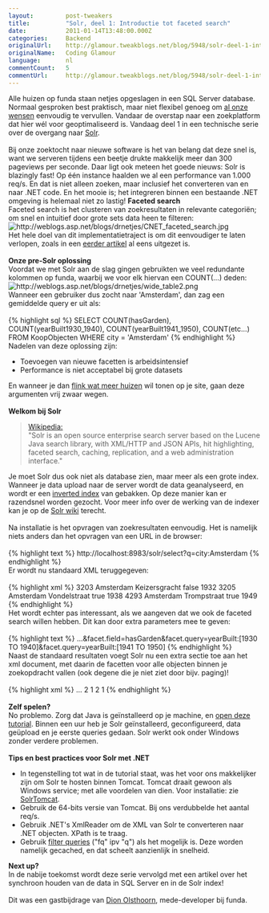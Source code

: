 ```yaml
---
layout:         post-tweakers
title:          "Solr, deel 1: Introductie tot faceted search"
date:           2011-01-14T13:48:00.000Z
categories:     Backend
originalUrl:    http://glamour.tweakblogs.net/blog/5948/solr-deel-1-introductie-tot-faceted-search.html
originalName:   Coding Glamour
language:       nl
commentCount:   5
commentUrl:     http://glamour.tweakblogs.net/blog/5948/solr-deel-1-introductie-tot-faceted-search.html#reacties
---
```


   <p class="article">Alle huizen op funda staan netjes opgeslagen in een SQL Server database.
  Normaal gesproken best praktisch, maar niet flexibel genoeg om <a href="http://glamour.tweakblogs.net/blog/5807/going-solr!.html"
  rel="external">al onze wensen</a> eenvoudig te vervullen. Vandaar de overstap
  naar een zoekplatform dat hier w&#xE9;l voor geoptimaliseerd is. Vandaag
  deel 1 in een technische serie over de overgang naar <a href="http://lucene.apache.org/solr/"
  rel="external">Solr</a>.
  <br>
  <br>Bij onze zoektocht naar nieuwe software is het van belang dat deze snel
  is, want we serveren tijdens een beetje drukte makkelijk meer dan 300 pageviews
  per seconde. Daar ligt ook meteen het goede nieuws: Solr is blazingly fast!
  Op &#xE9;&#xE9;n instance haalden we al een performance van 1.000 req/s.
  En dat is niet alleen zoeken, maar inclusief het converteren van en naar
  .NET code. En het mooie is; het integreren binnen een bestaande .NET omgeving
  is helemaal niet zo lastig!
  <!--more-->
<b>Faceted search</b>
  <br>Faceted search is het clusteren van zoekresultaten in relevante categori&#xEB;n;
  om snel en intuitief door grote sets data heen te filteren:
  <br>
  <img src="http://weblogs.asp.net/blogs/drnetjes/CNET_faceted_search.jpg"
  title="http://weblogs.asp.net/blogs/drnetjes/CNET_faceted_search.jpg" alt="http://weblogs.asp.net/blogs/drnetjes/CNET_faceted_search.jpg">
  <br>Het hele doel van dit implementatietraject is om dit eenvoudiger te laten
  verlopen, zoals in een <a href="http://glamour.tweakblogs.net/blog/5807/going-solr!.html"
  rel="external">eerder artikel</a> al eens uitgezet is.
  <br>
  <br>
<b>Onze pre-Solr oplossing</b>
  <br>Voordat we met Solr aan de slag gingen gebruikten we veel redundante kolommen
  op funda, waarbij we voor elk hiervan een COUNT(...) deden:
  <br>
  <img src="http://weblogs.asp.net/blogs/drnetjes/wide_table2.png" title="http://weblogs.asp.net/blogs/drnetjes/wide_table2.png"
  alt="http://weblogs.asp.net/blogs/drnetjes/wide_table2.png">
  <br>Wanneer een gebruiker dus zocht naar &apos;Amsterdam&apos;, dan zag een
  gemiddelde query er uit als:
  <br>
  <br>
{% highlight sql %}
SELECT COUNT(hasGarden), COUNT(yearBuilt1930_1940), COUNT(yearBuilt1941_1950), COUNT(etc...) 
FROM KoopObjecten
WHERE city = 'Amsterdam'
{% endhighlight %}
  <br>Nadelen van deze oplossing zijn:
  <ul>
    <li>Toevoegen van nieuwe facetten is arbeidsintensief</li>
    <li>Performance is niet acceptabel bij grote datasets</li>
  </ul>En wanneer je dan <a href="http://www.funda.nl/koop/verkocht/zaandam/"
  rel="external">flink wat meer huizen</a> wil tonen op je site, gaan deze
  argumenten vrij zwaar wegen.
  <br>
  <br>
<b>Welkom bij Solr</b>
  <blockquote>
    <div class="quote"><a href="http://en.wikipedia.org/wiki/Solr" rel="external">Wikipedia:</a>
      <br>&quot;Solr is an open source enterprise search server based on the Lucene
      Java search library, with XML/HTTP and JSON APIs, hit highlighting, faceted
      search, caching, replication, and a web administration interface.&quot;</div>
  </blockquote>Je moet Solr dus ook niet als database zien, maar meer als een grote index.
  Wanneer je data upload naar de server wordt de data geanalyseerd, en wordt
  er een <a href="http://en.wikipedia.org/wiki/Inverted_index" rel="external">inverted index</a> van
  gebakken. Op deze manier kan er razendsnel worden gezocht. Voor meer info
  over de werking van de indexer kan je op de <a href="http://wiki.apache.org/solr/"
  rel="external">Solr wiki</a> terecht.
  <br>
  <br>Na installatie is het opvragen van zoekresultaten eenvoudig. Het is namelijk
  niets anders dan het opvragen van een URL in de browser:
  <br>
  <br>
{% highlight text %}
http://localhost:8983/solr/select?q=city:Amsterdam
{% endhighlight %}
  <br>Er wordt nu standaard XML teruggegeven:
  <br>
  <br>
{% highlight xml %}
   <response>
     <result name="response" numFound="3" start="0">
         <doc>
            <long name="id">3203</long>
            <str name="city">Amsterdam</str>
            <str name="steet">Keizersgracht</str>
            <bool name="hasGarden">false</bool>
            <int name="yearBuilt">1932</int>
        </doc>
        <doc>
            <long name="id">3205</long>
            <str name="city">Amsterdam</str>
            <str name="steet">Vondelstraat</str>
            <bool name="hasGarden">true</bool>
            <int name="yearBuilt">1938</int>
         </doc>
         <doc>
            <long name="id">4293</long>
            <str name="city">Amsterdam</str>
            <str name="steet">Trompstraat</str>
            <bool name="hasGarden">true</bool>
            <int name="yearBuilt">1949</int>
         </doc>
      </result>
   </response>
{% endhighlight %}
  <br>Het wordt echter pas interessant, als we aangeven dat we ook de faceted
  search willen hebben. Dit kan door extra parameters mee te geven:
  <br>
  <br>
{% highlight text %}
...&facet.field=hasGarden&facet.query=yearBuilt:[1930 TO 1940]&facet.query=yearBuilt:[1941 TO 1950]
{% endhighlight %}
  <br>Naast de standaard resultaten voegt Solr nu een extra sectie toe aan het
  xml document, met daarin de facetten voor alle objecten binnen je zoekopdracht
  vallen (ook degene die je niet ziet door bijv. paging)!
  <br>
  <br>
{% highlight xml %}
   <response>
      <result name="response" numFound="3" start="0">
         ...
      </result>
      <lst name="facet_counts">
         <lst name="facet_queries">
            <int name="yearBuilt:[1930 TO 1940]">2</int>
            <int name="yearBuilt:[1941 TO 1950]">1</int>
         </lst>
         <lst name="facet_fields">
            <lst name="hasGarden">
               <int name="true">2</int>
               <int name="false">1</int>
            </lst>
         </lst>
      </lst>
   </response>
{% endhighlight %}
  <br>
  <br>
<b>Zelf spelen?</b>
  <br>No problemo. Zorg dat Java is ge&#xEF;nstalleerd op je machine, en <a href="http://lucene.apache.org/solr/tutorial.html"
  rel="external">open deze tutorial</a>. Binnen een uur heb je Solr ge&#xEF;nstalleerd,
  geconfigureerd, data ge&#xFC;pload en je eerste queries gedaan. Solr werkt
  ook onder Windows zonder verdere problemen.
  <br>
  <br>
<b>Tips en best practices voor Solr met .NET</b>
  <ul>
    <li>In tegenstelling tot wat in de tutorial staat, was het voor ons makkelijker
      zijn om Solr te hosten binnen Tomcat. Tomcat draait gewoon als Windows
      service; met alle voordelen van dien. Voor installatie: zie <a href="http://wiki.apache.org/solr/SolrTomcat"
      rel="external">SolrTomcat</a>.</li>
    <li>Gebruik de 64-bits versie van Tomcat. Bij ons verdubbelde het aantal req/s.</li>
    <li>Gebruik .NET&apos;s XmlReader om de XML van Solr te converteren naar .NET
      objecten. XPath is te traag.</li>
    <li>Gebruik <a href="http://wiki.apache.org/solr/FilterQueryGuidance" rel="external">filter queries</a> (&quot;fq&quot;
      ipv &quot;q&quot;) als het mogelijk is. Deze worden namelijk gecached,
      en dat scheelt aanzienlijk in snelheid.</li>
  </ul><b>Next up?</b>
  <br>In de nabije toekomst wordt deze serie vervolgd met een artikel over het
  synchroon houden van de data in SQL Server en in de Solr index!
  <br>
  <br>Dit was een gastbijdrage van <a href="http://weblogs.asp.net/drnetjes/"
  rel="external">Dion Olsthoorn</a>, mede-developer bij funda.</p>
   